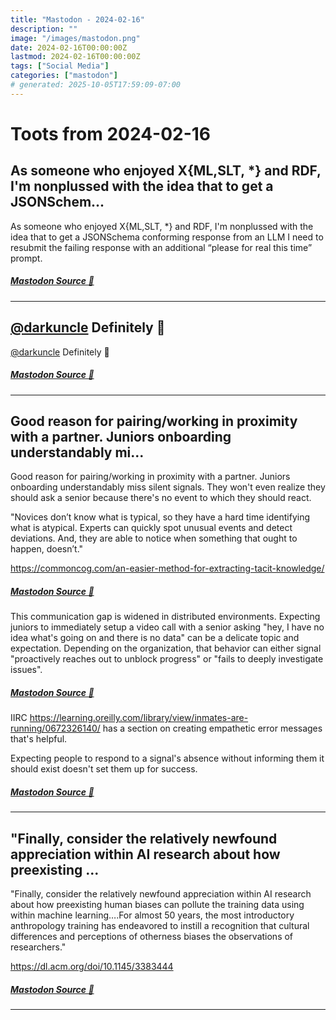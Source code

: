 ```yaml
---
title: "Mastodon - 2024-02-16"
description: ""
image: "/images/mastodon.png"
date: 2024-02-16T00:00:00Z
lastmod: 2024-02-16T00:00:00Z
tags: ["Social Media"]
categories: ["mastodon"]
# generated: 2025-10-05T17:59:09-07:00
---
```


# Toots from 2024-02-16

## As someone who enjoyed X{ML,SLT, *} and RDF, I'm nonplussed with the idea that to get a JSONSchem...

As someone who enjoyed X{ML,SLT, *} and RDF, I'm nonplussed with the idea that to get a JSONSchema conforming response from an LLM I need to resubmit the failing response with an additional “please for real this time” prompt.

##### [Mastodon Source 🐘](https://hachyderm.io/@mweagle/111942441105003606)

---

## [@darkuncle](https://infosec.exchange/@darkuncle) Definitely 💯

[@darkuncle](https://infosec.exchange/@darkuncle) Definitely 💯

##### [Mastodon Source 🐘](https://hachyderm.io/@mweagle/111938996455683790)

---

## Good reason for pairing/working in proximity with a partner. Juniors onboarding understandably mi...

Good reason for pairing/working in proximity with a partner. Juniors onboarding understandably miss silent signals. They won't even realize they should ask a senior because there's no event to which they should react.

"Novices don’t know what is typical, so they have a hard time identifying what is atypical. Experts can quickly spot unusual events and detect deviations. And, they are able to notice when something that ought to happen, doesn’t."

<https://commoncog.com/an-easier-method-for-extracting-tacit-knowledge/>

##### [Mastodon Source 🐘](https://hachyderm.io/@mweagle/111938596778084317)

This communication gap is widened in distributed environments. Expecting juniors to immediately setup a video call with a senior asking "hey, I have no idea what's going on and there is no data" can be a delicate topic and expectation. Depending on the organization, that behavior can either signal "proactively reaches out to unblock progress" or "fails to deeply investigate issues".

##### [Mastodon Source 🐘](https://hachyderm.io/@mweagle/111938624346079670)

IIRC <https://learning.oreilly.com/library/view/inmates-are-running/0672326140/> has a section on creating empathetic error messages that's helpful.

Expecting people to respond to a signal's absence without informing them it should exist doesn't set them up for success.

##### [Mastodon Source 🐘](https://hachyderm.io/@mweagle/111938658761084518)

---

## "Finally, consider the relatively newfound appreciation within AI research about how preexisting ...

"Finally, consider the relatively newfound appreciation within AI research about how preexisting human biases can pollute the training data using within machine learning….For almost 50 years, the most introductory anthropology training has endeavored to instill a recognition that cultural differences and perceptions of otherness biases the observations of researchers."

<https://dl.acm.org/doi/10.1145/3383444>

##### [Mastodon Source 🐘](https://hachyderm.io/@mweagle/111938238485744062)

---

